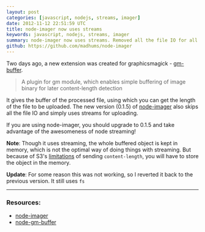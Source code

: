 ```yaml
---
layout: post
categories: [javascript, nodejs, streams, imager]
date: 2012-11-12 22:51:59 UTC
title: node-imager now uses streams
keywords: javascript, nodejs, streams, imager
summary: node-imager now uses streams. Removed all the file IO for all the images that were processed by graphicsmagick
github: https://github.com/madhums/node-imager
---
```


Two days ago, a new extension was created for graphicsmagick - [gm-buffer](https://github.com/skimcom/node-gm-buffer).

> A plugin for gm module, which enables simple buffering of image binary for later content-length detection

It gives the buffer of the processed file, using which you can get the length of the file to be uploaded. The new version (0.1.5) of [node-imager](https://github.com/madhums/node-imager) also skips all the file IO and simply uses streams for uploading.

If you are using node-imager, you should upgrade to 0.1.5 and take advantage of the awesomeness of node streaming!

**Note**: Though it uses streaming, the whole buffered object is kept in memory, which is not the optimal way of doing things with streaming. But because of S3's [limitations](http://stackoverflow.com/questions/8653146/can-i-stream-a-file-upload-to-s3-without-a-content-length-header) of sending `content-length`, you will have to store the object in the memory.

**Update**: For some reason this was not working, so I reverted it back to the previous version. It still uses `fs`

---
### Resources:

* [node-imager](https://github.com/madhums/node-imager)
* [node-gm-buffer](https://github.com/skimcom/node-gm-buffer)
